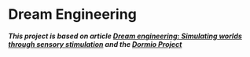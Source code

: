 # Dream Engineering
***This project is based on article [Dream engineering: Simulating worlds through sensory stimulation](https://www.sciencedirect.com/science/article/pii/S1053810020300325) and the [Dormio Project](https://www.media.mit.edu/projects/sleep-creativity/overview/)***
